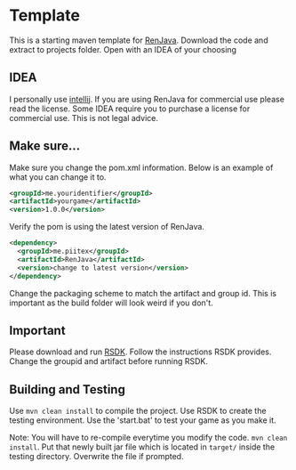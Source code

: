# Template
This is a starting maven template for [RenJava](https://github.com/HackusatePvP/RenJava). Download the code and extract to projects folder. Open with an IDEA of your choosing

## IDEA
I personally use [intellij](https://www.jetbrains.com/idea/). If you are using RenJava for commercial use please read the license.
Some IDEA require you to purchase a license for commercial use. This is not legal advice.

## Make sure...
Make sure you change the pom.xml information. Below is an example of what you can change it to.
```xml
<groupId>me.youridentifier</groupId>
<artifactId>yourgame</artifactId>
<version>1.0.0</version>
```

Verify the pom is using the latest version of RenJava.
```xml
<dependency>
  <groupId>me.piitex</groupId>
  <artifactId>RenJava</artifactId>
  <version>change to latest version</version>
</dependency>
```
Change the packaging scheme to match the artifact and group id. This is important as the build folder will look weird if you don't.

## Important
Please download and run [RSDK](https://github.com/HackusatePvP/RenJavaSDK/releases). Follow the instructions RSDK provides. Change the groupid and artifact before running RSDK.

## Building and Testing
Use `mvn clean install` to compile the project. Use RSDK to create the testing environment. Use the 'start.bat' to test your game as you make it.

Note: You will have to re-compile everytime you modify the code. `mvn clean install`. Put that newly built jar file which is located in `target/` inside the testing directory. Overwrite the file if prompted.


